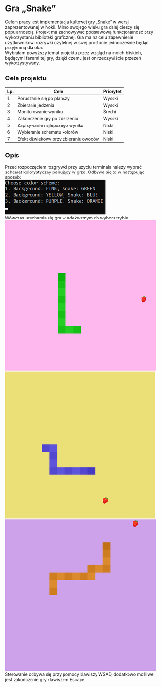# Gra „Snake”
Celem pracy jest implementacja kultowej gry „Snake” w wersji zaprezentowanej w Nokii. Mimo swojego wieku gra dalej cieszy się popularnością. Projekt ma zachowywać podstawową funkcjonalność przy wykorzystaniu biblioteki graficznej.
Gra ma na celu zapewnienie użytkownikowi rozrywki czytelnej w swej prostocie jednocześnie będąc przyjemną dla oka.  
Wybrałam powyższy temat projektu przez wzgląd na moich bliskich, będącymi fanami tej gry, dzięki czemu jest on rzeczywiście przezeń wykorzystywany.
## Cele projektu
Lp. | Cele | Priorytet
--- | ---- | -------
1 | Poruszanie się po planszy | Wysoki
2 | Zbieranie jedzenia | Wysoki
3 | Monitorowanie wyniku | Średni
4 | Zakończenie gry po zderzeniu | Wysoki
5 | Zapisywanie najlepszego wyniku | Niski
6 | Wybieranie schematu kolorów | Niski
7 | Efekt dźwiękowy przy zbieraniu owoców | Niski

## Opis
Przed rozpoczęciem rozgrywki przy użyciu terminala należy wybrać schemat kolorystyczny panujący w grze. Odbywa się to w następując sposób:  
![chooseColorScheme menu](screenshots/chooseColorScheme.png)  
Wówczas uruchamia się gra w adekwatnym do wyboru trybie  
![scheme1](screenshots/scheme1.png)
![scheme2](screenshots/scheme2.png)
![scheme3](screenshots/scheme3.png)  
Sterowanie odbywa się przy pomocy klawiszy WSAD, dodatkowo możliwe jest zakończenie gry klawiszem Escape.
